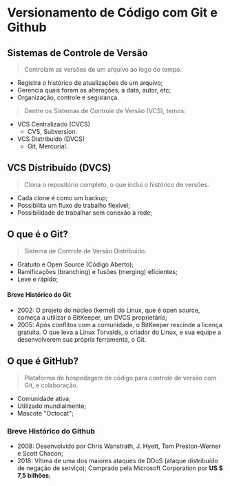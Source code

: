 # Versionamento de Código com Git e Github

## Sistemas de Controle de Versão

> Controlam as versões de um arquivo ao logo do tempo.

- Registra o histórico de atualizações de um arquivo;
- Gerencia quais foram as alterações, a data, autor, etc;
- Organização, controle e segurança.

> Dentre os Sistemas de Controle de Versão (VCS), temos:

- VCS Centralizado (CVCS)
  - CVS, Subversion.
- VCS Distribuído (DVCS)
  - Git, Mercurial.

## VCS Distribuído (DVCS)

> Clona o repositório completo, o que inclui o histórico de versões.

- Cada clone é como um backup;
- Possibilita um fluxo de trabalho flexível;
- Possibilidade de trabalhar sem conexão à rede;

## O que é o Git?

> Sistema de Controle de Versão Distribuído.

- Gratuito e Open Source (Código Aberto);
- Ramificações (branching) e fusões (merging) eficientes;
- Leve e rápido;

#### Breve Histórico do Git

- 2002: O projeto do núcleo (kernel) do Linux, que é open source, começa a utilizar o BitKeeper, um DVCS proprietário;
- 2005: Após conflitos com a comunidade, o BitKeeper rescinde a licença gratuita. O que leva a Linux Torvalds, o criador do Linux, e sua equipe a desenvolverem sua própria ferramenta, o Git.

## O que é GitHub?

> Plataforma de hospedagem de código para controle de versão com Git, e colaboração.

- Comunidade ativa;
- Utilizado mundialmente;
- Mascote "Octocat";

### Breve Histórico do Github

- 2008: Desenvolvido por Chris Wanstrath, J. Hyett, Tom Preston-Werner e Scott Chacon;
- 2018: Vítima de uma dos maiores ataques de DDoS (ataque distribuído de negação de serviço); Comprado pela Microsoft Corporation por **US $ 7,5 bilhões**;
